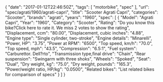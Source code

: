 {
    "date": "2017-01-12T22:46:50Z",
    "tags": [
        "motorbike",
        "spec"
    ],
    "url": "spec\/agrati\/1960\/agrati-capri",
    "title": "Scooter Agrati Capri",
    "categories": "Scooter",
    "brands": "agrati",
    "years": "1960",
    "spec": [
        {
            "Model": "Agrati Capri",
            "Year": "1960",
            "Category": "Scooter",
            "Rating": "Do you know this bike?Click here to rate it. We miss 2 votes to show the rating",
            "Displacement, ccm": "80.00",
            "Displacement, cubic inches": "4.88",
            "Engine type": "Single cylinder, two-stroke",
            "Engine details": "Minarelli",
            "Power, HP": "3.75",
            "Power at RPM": "6500",
            "Top speed, km\/h": "70.0",
            "Top speed, mph": "43.5",
            "Compression": "6.5:1",
            "Fuel system": "Carburettor. Dell?rto",
            "Transmission type,final drive": "Chain",
            "Rear suspension": "Swingarm with three shoks",
            "Wheels": "Spoked",
            "Seat": "Dual",
            "Dry weight, kg": "75.0",
            "Dry weight, pounds": "165.3",
            "Power\/weight ratio, HP\/kg": "0.0500",
            "Related bikes": "List related bikes for comparison of specs"
        }
    ]
}
